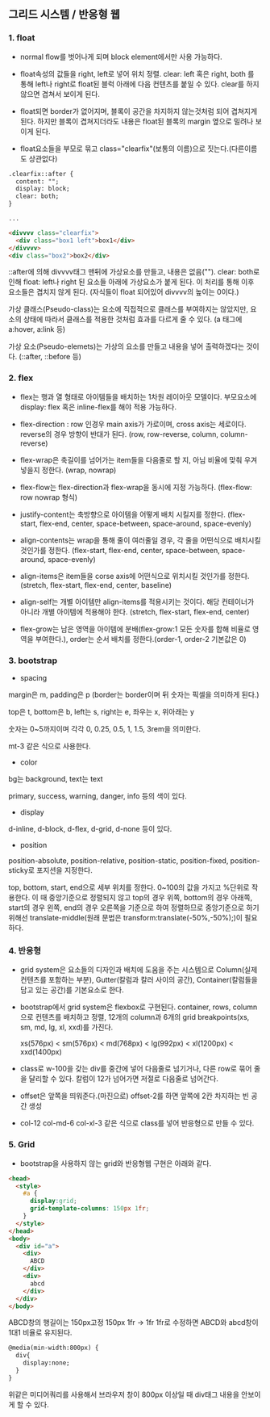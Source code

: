 ## 그리드 시스템 / 반응형 웹

### 1. float

- normal flow를 벗어나게 되며 block element에서만 사용 가능하다.

- float속성의 값들을 right, left로 넣어 위치 정렬. clear: left 혹은 right, both 를 통해 left나 right로 float된 블럭 아래에 다음 컨텐츠를 붙일 수 있다. clear를 하지 않으면 겹쳐서 보이게 된다.

- float되면 border가 없어지며, 블록이 공간을 차지하지 않는것처럼 되어 겹쳐지게 된다. 하지만 블록이 겹쳐지더라도 내용은 float된 블록의 margin 옆으로 밀려나 보이게 된다.

- float요소들을 부모로 묶고 class="clearfix"(보통의 이름)으로 짓는다.(다른이름도 상관없다)

```html
.clearfix::after {
  content: "";
  display: block;
  clear: both;
}

...

<divvvv class="clearfix">
  <div class="box1 left">box1</div>
</divvvv>
<div class="box2">box2</div>
```

::after에 의해 divvvv태그 맨뒤에 가상요소를 만들고,  내용은 없음(""). clear: both로 인해 float: left나 right 된 요소들 아래에 가상요소가 붙게 된다. 이 처리를 통해 이후 요소들은 겹치지 않게 된다. (자식들이 float 되어있어 divvvv의 높이는 0이다.)



가상 클래스(Pseudo-class)는 요소에 직접적으로 클래스를 부여하지는 않았지만, 요소의 상태에 따라서 클래스를 적용한 것처럼 효과를 다르게 줄 수 있다. (a 태그에 a:hover, a:link 등)

가상 요소(Pseudo-elemets)는 가상의 요소를 만들고 내용을 넣어 출력하겠다는 것이다. (::after, ::before 등)



### 2. flex

- flex는 행과 열 형태로 아이템들을 배치하는 1차원 레이아웃 모델이다. 부모요소에 display: flex 혹은 inline-flex를 해야 적용 가능하다.

- flex-direction : row 인경우 main axis가 가로이며, cross axis는 세로이다. reverse의 경우 방향이 반대가 된다. (row, row-reverse, column, column-reverse)

- flex-wrap은 축길이를 넘어가는 item들을 다음줄로 할 지, 아님 비율에 맞춰 우겨넣을지 정한다. (wrap, nowrap)

- flex-flow는 flex-direction과 flex-wrap을 동시에 지정 가능하다. (flex-flow: row nowrap 형식)

- justify-content는 축방향으로 아이템을 어떻게 배치 시킬지를 정한다. (flex-start, flex-end, center, space-between, space-around, space-evenly)

- align-contents는 wrap을 통해 줄이 여러줄일 경우, 각 줄을 어떤식으로 배치시킬 것인가를 정한다. (flex-start, flex-end, center, space-between, space-around, space-evenly)

- align-items은 item들을 corse axis에 어떤식으로 위치시킬 것인가를 정한다. (stretch, flex-start, flex-end, center, baseline)

- align-self는 개별 아이템만 align-items를 적용시키는 것이다. 해당 컨테이너가 아니라 개별 아이템에 적용해야 한다. (stretch, flex-start, flex-end, center)

- flex-grow는 남은 영역을 아이템에 분배(flex-grow:1 모든 숫자를 합해 비율로 영역을 부여한다.), order는 순서 배치를 정한다.(order-1, order-2  기본값은 0)



### 3. bootstrap

- spacing

margin은 m, padding은 p (border는 border이며 뒤 숫자는 픽셀을 의미하게 된다.)

top은 t, bottom은 b, left는 s, right는 e, 좌우는 x, 위아래는 y

숫자는 0~5까지이며 각각 0, 0.25, 0.5, 1, 1.5, 3rem을 의미한다.

mt-3 같은 식으로 사용한다.

- color

bg는 background, text는 text

primary, success, warning, danger, info 등의 색이 있다.

- display

d-inline, d-block, d-flex, d-grid, d-none 등이 있다.

- position

position-absolute, position-relative, position-static, position-fixed, position-sticky로 포지션을 지정한다.

top, bottom, start, end으로 세부 위치를 정한다. 0~100의 값을 가지고 %단위로 작용한다. 이 때 중앙기준으로 정렬되지 않고 top의 경우 위쪽, bottom의 경우 아래쪽, start의 경우 왼쪽, end의 경우 오른쪽을 기준으로 하여 정렬하므로 중앙기준으로 하기 위해선 translate-middle(원래 문법은 transform:translate(-50%,-50%);)이 필요하다.



### 4. 반응형

- grid system은 요소들의 디자인과 배치에 도움을 주는 시스템으로 Column(실제 컨텐츠를 포함하는 부분), Gutter(칼럼과 칼러 사이의 공간), Container(칼럼들을 담고 있는 공간)를 기본요소로 한다.

- bootstrap에서 grid system은 flexbox로 구현된다. container, rows, column으로 컨텐츠를 배치하고 정렬, 12개의 column과 6개의 grid breakpoints(xs, sm, md, lg, xl, xxd)를 가진다.

  xs(576px) < sm(576px) < md(768px) < lg(992px) < xl(1200px) < xxd(1400px)

- class로 w-100을 갖는 div를 중간에 넣어 다음줄로 넘기거나, 다른 row로 묶어 줄을 달리할 수 있다. 칼럼이 12가 넘어가면 저절로 다음줄로 넘어간다.

- offset은 앞쪽을 띄워준다.(마진으로) offset-2를 하면 앞쪽에 2칸 차지하는 빈 공간 생성

- col-12 col-md-6 col-xl-3 같은 식으로 class를 넣어 반응형으로 만들 수 있다.



### 5. Grid

- bootstrap을 사용하지 않는 grid와 반응형웹 구현은 아래와 같다.

```html
<head>
  <style>
	#a {
      display:grid;
      grid-template-columns: 150px 1fr;  
    }
  </style>
</head>
<body>
  <div id="a">
    <div>
      ABCD
    </div>
    <div>
      abcd
    </div>
  </div>
</body>

```

ABCD창의 행길이는 150px고정 150px 1fr -> 1fr 1fr로 수정하면 ABCD와 abcd창이 1대1 비율로 유지된다.



```html
@media(min-width:800px) {
  div{
    display:none;
  }
}
```

위같은 미디어쿼리를 사용해서 브라우저 창이 800px 이상일 때 div태그 내용을 안보이게 할 수 있다.